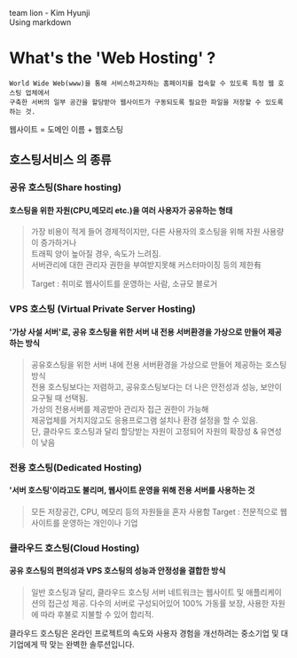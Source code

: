 team lion - Kim Hyunji   
Using markdown 


# What's the 'Web Hosting' ?

    World Wide Web(www)을 통해 서비스하고자하는 홈페이지를 접속할 수 있도록 특정 웹 호스팅 업체에서    
    구축한 서버의 일부 공간을 할당받아 웹사이트가 구동되도록 필요한 파일을 저장할 수 있도록 하는 것.
   웹사이트 = 도메인 이름 + 웹호스팅


## 호스팅서비스 의 종류

### 공유 호스팅(Share hosting)
#### 호스팅을 위한 자원(CPU,메모리 etc.)을 여러 사용자가 공유하는 형태   
> 가장 비용이 적게 들어 경제적이지만, 다른 사용자의 호스팅을 위해 자원 사용량이 증가하거나    
> 트래픽 양이 높아질 경우, 속도가 느려짐.    
> 서버관리에 대한 관리자 권한을 부여받지못해 커스터마이징 등의 제한有    
> 
> Target : 취미로 웹사이트를 운영하는 사람, 소규모 블로거

### VPS 호스팅 (Virtual Private Server Hosting)
#### '가상 사설 서버'로, 공유 호스팅을 위한 서버 내 전용 서버환경을 가상으로 만들어 제공하는 방식
> 공유호스팅을 위한 서버 내에 전용 서버환경을 가상으로 만들어 제공하는 호스팅 방식      
> 전용 호스팅보다는 저렴하고, 공유호스팅보다는 더 나은 안전성과 성능, 보안이 요구될 때 선택됨.    
> 가상의 전용서버를 제공받아 관리자 접근 권한이 가능해     
> 제공업체를 거치지않고도 응용프로그램 설치나 환경 설정을 할 수 있음.     
> 단, 클라우드 호스팅과 달리 할당받는 자원이 고정되어 자원의 확장성 & 유연성이 낮음

### 전용 호스팅(Dedicated Hosting)
#### '서버 호스팅'이라고도 불리며, 웹사이트 운영을 위해 전용 서버를 사용하는 것
> 모든 저장공간, CPU, 메모리 등의 자원들을 혼자 사용함
> Target : 전문적으로 웹사이트를 운영하는 개인이나 기업

### 클라우드 호스팅(Cloud Hosting)
#### 공유 호스팅의 편의성과 VPS 호스팅의 성능과 안정성을 결합한 방식
> 일반 호스팅과 달리, 클라우드 호스팅 서버 네트워크는 웹사이트 및 애플리케이션의 접근성 제공.
> 다수의 서버로 구성되어있어 100% 가동률 보장, 사용한 자원에 따라 후불로 지불할 수 있어 합리적.
> 
클라우드 호스팅은 온라인 프로젝트의 속도와 사용자 경험을 개선하려는 중소기업 및 대기업에게 딱 맞는 완벽한 솔루션입니다.
